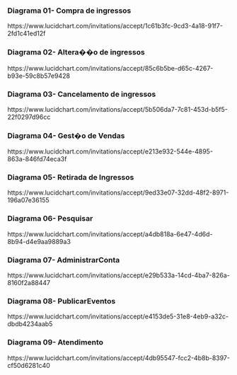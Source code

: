 <h3>Diagrama 01- Compra de ingressos</h3>
<p>https://www.lucidchart.com/invitations/accept/1c61b3fc-9cd3-4a18-91f7-2fd1c41ed12f</p>

<h3>Diagrama 02- Altera��o de ingressos</h3>
<p>https://www.lucidchart.com/invitations/accept/85c6b5be-d65c-4267-b93e-59c8b57e9428</p>

<h3>Diagrama 03- Cancelamento de ingressos</h3>
<p>https://www.lucidchart.com/invitations/accept/5b506da7-7c81-453d-b5f5-22f0297d96cc</p>

<h3>Diagrama 04- Gest�o de Vendas</h3>
<p>https://www.lucidchart.com/invitations/accept/e213e932-544e-4895-863a-846fd74eca3f</p>

<h3>Diagrama 05- Retirada de Ingressos</h3>
<p>https://www.lucidchart.com/invitations/accept/9ed33e07-32dd-48f2-8971-196a07e36155</p>

<h3>Diagrama 06- Pesquisar</h3>
<p>https://www.lucidchart.com/invitations/accept/a4db818a-6e47-4d6d-8b94-d4e9aa9889a3</p>

<h3>Diagrama 07- AdministrarConta</h3>
<p>https://www.lucidchart.com/invitations/accept/e29b533a-14cd-4ba7-826a-8160f2a88447</p>

<h3>Diagrama 08- PublicarEventos</h3>
<p>https://www.lucidchart.com/invitations/accept/e4153de5-31e8-4eb9-a32c-dbdb4234aab5</p>

<h3>Diagrama 09- Atendimento</h3>
<p>https://www.lucidchart.com/invitations/accept/4db95547-fcc2-4b8b-8397-cf50d6281c40</p>
